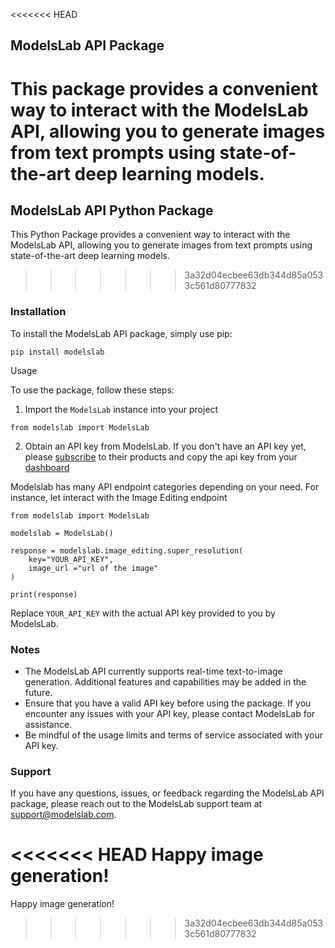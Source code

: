 <<<<<<< HEAD
## ModelsLab API Package

This package provides a convenient way to interact with the ModelsLab API, allowing you to generate images from text prompts using state-of-the-art deep learning models.
=======
## ModelsLab API Python Package

This Python Package provides a convenient way to interact with the ModelsLab API, allowing you to generate images from text prompts using state-of-the-art deep learning models.
>>>>>>> 3a32d04ecbee63db344d85a0533c561d80777832

### Installation

To install the ModelsLab API package, simply use pip:

`pip install modelslab`

Usage

To use the package, follow these steps:

1. Import the `ModelsLab` instance into your project

`from modelslab import ModelsLab` 

2. Obtain an API key from ModelsLab. If you don't have an API key yet, please [subscribe](https://modelslab.com/pricing) to their products and copy the api key from your [dashboard](https://modelslab.com/dashboard/apikey)

Modelslab has many API endpoint categories depending on your need. For instance, let interact with the Image Editing endpoint

```
from modelslab import ModelsLab

modelslab = ModelsLab()

response = modelslab.image_editing.super_resolution(
    key="YOUR_API_KEY",
    image_url ="url of the image"
)

print(response)

```


Replace `YOUR_API_KEY` with the actual API key provided to you by ModelsLab.


### Notes

- The ModelsLab API currently supports real-time text-to-image generation. Additional features and capabilities may be added in the future.
- Ensure that you have a valid API key before using the package. If you encounter any issues with your API key, please contact ModelsLab for assistance.
- Be mindful of the usage limits and terms of service associated with your API key.

### Support

If you have any questions, issues, or feedback regarding the ModelsLab API package, please reach out to the ModelsLab support team at support@modelslab.com.

<<<<<<< HEAD
Happy image generation!
=======
Happy image generation!
>>>>>>> 3a32d04ecbee63db344d85a0533c561d80777832
